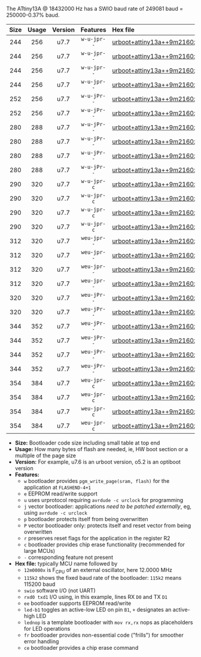 The ATtiny13A @ 18432000 Hz has a SWIO baud rate of 249081 baud = 250000-0.37% baud.

|Size|Usage|Version|Features|Hex file|
|:-:|:-:|:-:|:-:|:--|
|244|256|u7.7|`w-u-jpr--`|[urboot+attiny13a++9m2160x++125k0_swio_rxb0_txb1_led+b2.hex](https://raw.githubusercontent.com/stefanrueger/urboot.hex/main/mcus/attiny13a/external_oscillator/fcpu++9m2160_Hz/br++125k0_bps/urboot+attiny13a++9m2160x++125k0_swio_rxb0_txb1_led+b2.hex)|
|244|256|u7.7|`w-u-jpr--`|[urboot+attiny13a++9m2160x++125k0_swio_rxb0_txb1_lednop.hex](https://raw.githubusercontent.com/stefanrueger/urboot.hex/main/mcus/attiny13a/external_oscillator/fcpu++9m2160_Hz/br++125k0_bps/urboot+attiny13a++9m2160x++125k0_swio_rxb0_txb1_lednop.hex)|
|244|256|u7.7|`w-u-jpr--`|[urboot+attiny13a++9m2160x++125k0_swio_rxb1_txb0_led+b2.hex](https://raw.githubusercontent.com/stefanrueger/urboot.hex/main/mcus/attiny13a/external_oscillator/fcpu++9m2160_Hz/br++125k0_bps/urboot+attiny13a++9m2160x++125k0_swio_rxb1_txb0_led+b2.hex)|
|244|256|u7.7|`w-u-jpr--`|[urboot+attiny13a++9m2160x++125k0_swio_rxb1_txb0_lednop.hex](https://raw.githubusercontent.com/stefanrueger/urboot.hex/main/mcus/attiny13a/external_oscillator/fcpu++9m2160_Hz/br++125k0_bps/urboot+attiny13a++9m2160x++125k0_swio_rxb1_txb0_lednop.hex)|
|252|256|u7.7|`w-u-jPr--`|[urboot+attiny13a++9m2160x++125k0_swio_rxb0_txb1.hex](https://raw.githubusercontent.com/stefanrueger/urboot.hex/main/mcus/attiny13a/external_oscillator/fcpu++9m2160_Hz/br++125k0_bps/urboot+attiny13a++9m2160x++125k0_swio_rxb0_txb1.hex)|
|252|256|u7.7|`w-u-jPr--`|[urboot+attiny13a++9m2160x++125k0_swio_rxb1_txb0.hex](https://raw.githubusercontent.com/stefanrueger/urboot.hex/main/mcus/attiny13a/external_oscillator/fcpu++9m2160_Hz/br++125k0_bps/urboot+attiny13a++9m2160x++125k0_swio_rxb1_txb0.hex)|
|280|288|u7.7|`w-u-jPr--`|[urboot+attiny13a++9m2160x++125k0_swio_rxb0_txb1_led+b2_fr.hex](https://raw.githubusercontent.com/stefanrueger/urboot.hex/main/mcus/attiny13a/external_oscillator/fcpu++9m2160_Hz/br++125k0_bps/urboot+attiny13a++9m2160x++125k0_swio_rxb0_txb1_led+b2_fr.hex)|
|280|288|u7.7|`w-u-jPr--`|[urboot+attiny13a++9m2160x++125k0_swio_rxb0_txb1_lednop_fr.hex](https://raw.githubusercontent.com/stefanrueger/urboot.hex/main/mcus/attiny13a/external_oscillator/fcpu++9m2160_Hz/br++125k0_bps/urboot+attiny13a++9m2160x++125k0_swio_rxb0_txb1_lednop_fr.hex)|
|280|288|u7.7|`w-u-jPr--`|[urboot+attiny13a++9m2160x++125k0_swio_rxb1_txb0_led+b2_fr.hex](https://raw.githubusercontent.com/stefanrueger/urboot.hex/main/mcus/attiny13a/external_oscillator/fcpu++9m2160_Hz/br++125k0_bps/urboot+attiny13a++9m2160x++125k0_swio_rxb1_txb0_led+b2_fr.hex)|
|280|288|u7.7|`w-u-jPr--`|[urboot+attiny13a++9m2160x++125k0_swio_rxb1_txb0_lednop_fr.hex](https://raw.githubusercontent.com/stefanrueger/urboot.hex/main/mcus/attiny13a/external_oscillator/fcpu++9m2160_Hz/br++125k0_bps/urboot+attiny13a++9m2160x++125k0_swio_rxb1_txb0_lednop_fr.hex)|
|290|320|u7.7|`w-u-jpr-c`|[urboot+attiny13a++9m2160x++125k0_swio_rxb0_txb1_led+b2_fr_ce.hex](https://raw.githubusercontent.com/stefanrueger/urboot.hex/main/mcus/attiny13a/external_oscillator/fcpu++9m2160_Hz/br++125k0_bps/urboot+attiny13a++9m2160x++125k0_swio_rxb0_txb1_led+b2_fr_ce.hex)|
|290|320|u7.7|`w-u-jpr-c`|[urboot+attiny13a++9m2160x++125k0_swio_rxb0_txb1_lednop_fr_ce.hex](https://raw.githubusercontent.com/stefanrueger/urboot.hex/main/mcus/attiny13a/external_oscillator/fcpu++9m2160_Hz/br++125k0_bps/urboot+attiny13a++9m2160x++125k0_swio_rxb0_txb1_lednop_fr_ce.hex)|
|290|320|u7.7|`w-u-jpr-c`|[urboot+attiny13a++9m2160x++125k0_swio_rxb1_txb0_led+b2_fr_ce.hex](https://raw.githubusercontent.com/stefanrueger/urboot.hex/main/mcus/attiny13a/external_oscillator/fcpu++9m2160_Hz/br++125k0_bps/urboot+attiny13a++9m2160x++125k0_swio_rxb1_txb0_led+b2_fr_ce.hex)|
|290|320|u7.7|`w-u-jpr-c`|[urboot+attiny13a++9m2160x++125k0_swio_rxb1_txb0_lednop_fr_ce.hex](https://raw.githubusercontent.com/stefanrueger/urboot.hex/main/mcus/attiny13a/external_oscillator/fcpu++9m2160_Hz/br++125k0_bps/urboot+attiny13a++9m2160x++125k0_swio_rxb1_txb0_lednop_fr_ce.hex)|
|312|320|u7.7|`weu-jpr--`|[urboot+attiny13a++9m2160x++125k0_swio_rxb0_txb1_ee_led+b2.hex](https://raw.githubusercontent.com/stefanrueger/urboot.hex/main/mcus/attiny13a/external_oscillator/fcpu++9m2160_Hz/br++125k0_bps/urboot+attiny13a++9m2160x++125k0_swio_rxb0_txb1_ee_led+b2.hex)|
|312|320|u7.7|`weu-jpr--`|[urboot+attiny13a++9m2160x++125k0_swio_rxb0_txb1_ee_lednop.hex](https://raw.githubusercontent.com/stefanrueger/urboot.hex/main/mcus/attiny13a/external_oscillator/fcpu++9m2160_Hz/br++125k0_bps/urboot+attiny13a++9m2160x++125k0_swio_rxb0_txb1_ee_lednop.hex)|
|312|320|u7.7|`weu-jpr--`|[urboot+attiny13a++9m2160x++125k0_swio_rxb1_txb0_ee_led+b2.hex](https://raw.githubusercontent.com/stefanrueger/urboot.hex/main/mcus/attiny13a/external_oscillator/fcpu++9m2160_Hz/br++125k0_bps/urboot+attiny13a++9m2160x++125k0_swio_rxb1_txb0_ee_led+b2.hex)|
|312|320|u7.7|`weu-jpr--`|[urboot+attiny13a++9m2160x++125k0_swio_rxb1_txb0_ee_lednop.hex](https://raw.githubusercontent.com/stefanrueger/urboot.hex/main/mcus/attiny13a/external_oscillator/fcpu++9m2160_Hz/br++125k0_bps/urboot+attiny13a++9m2160x++125k0_swio_rxb1_txb0_ee_lednop.hex)|
|320|320|u7.7|`weu-jPr--`|[urboot+attiny13a++9m2160x++125k0_swio_rxb0_txb1_ee.hex](https://raw.githubusercontent.com/stefanrueger/urboot.hex/main/mcus/attiny13a/external_oscillator/fcpu++9m2160_Hz/br++125k0_bps/urboot+attiny13a++9m2160x++125k0_swio_rxb0_txb1_ee.hex)|
|320|320|u7.7|`weu-jPr--`|[urboot+attiny13a++9m2160x++125k0_swio_rxb1_txb0_ee.hex](https://raw.githubusercontent.com/stefanrueger/urboot.hex/main/mcus/attiny13a/external_oscillator/fcpu++9m2160_Hz/br++125k0_bps/urboot+attiny13a++9m2160x++125k0_swio_rxb1_txb0_ee.hex)|
|344|352|u7.7|`weu-jPr--`|[urboot+attiny13a++9m2160x++125k0_swio_rxb0_txb1_ee_led+b2_fr.hex](https://raw.githubusercontent.com/stefanrueger/urboot.hex/main/mcus/attiny13a/external_oscillator/fcpu++9m2160_Hz/br++125k0_bps/urboot+attiny13a++9m2160x++125k0_swio_rxb0_txb1_ee_led+b2_fr.hex)|
|344|352|u7.7|`weu-jPr--`|[urboot+attiny13a++9m2160x++125k0_swio_rxb0_txb1_ee_lednop_fr.hex](https://raw.githubusercontent.com/stefanrueger/urboot.hex/main/mcus/attiny13a/external_oscillator/fcpu++9m2160_Hz/br++125k0_bps/urboot+attiny13a++9m2160x++125k0_swio_rxb0_txb1_ee_lednop_fr.hex)|
|344|352|u7.7|`weu-jPr--`|[urboot+attiny13a++9m2160x++125k0_swio_rxb1_txb0_ee_led+b2_fr.hex](https://raw.githubusercontent.com/stefanrueger/urboot.hex/main/mcus/attiny13a/external_oscillator/fcpu++9m2160_Hz/br++125k0_bps/urboot+attiny13a++9m2160x++125k0_swio_rxb1_txb0_ee_led+b2_fr.hex)|
|344|352|u7.7|`weu-jPr--`|[urboot+attiny13a++9m2160x++125k0_swio_rxb1_txb0_ee_lednop_fr.hex](https://raw.githubusercontent.com/stefanrueger/urboot.hex/main/mcus/attiny13a/external_oscillator/fcpu++9m2160_Hz/br++125k0_bps/urboot+attiny13a++9m2160x++125k0_swio_rxb1_txb0_ee_lednop_fr.hex)|
|354|384|u7.7|`weu-jpr-c`|[urboot+attiny13a++9m2160x++125k0_swio_rxb0_txb1_ee_led+b2_fr_ce.hex](https://raw.githubusercontent.com/stefanrueger/urboot.hex/main/mcus/attiny13a/external_oscillator/fcpu++9m2160_Hz/br++125k0_bps/urboot+attiny13a++9m2160x++125k0_swio_rxb0_txb1_ee_led+b2_fr_ce.hex)|
|354|384|u7.7|`weu-jpr-c`|[urboot+attiny13a++9m2160x++125k0_swio_rxb0_txb1_ee_lednop_fr_ce.hex](https://raw.githubusercontent.com/stefanrueger/urboot.hex/main/mcus/attiny13a/external_oscillator/fcpu++9m2160_Hz/br++125k0_bps/urboot+attiny13a++9m2160x++125k0_swio_rxb0_txb1_ee_lednop_fr_ce.hex)|
|354|384|u7.7|`weu-jpr-c`|[urboot+attiny13a++9m2160x++125k0_swio_rxb1_txb0_ee_led+b2_fr_ce.hex](https://raw.githubusercontent.com/stefanrueger/urboot.hex/main/mcus/attiny13a/external_oscillator/fcpu++9m2160_Hz/br++125k0_bps/urboot+attiny13a++9m2160x++125k0_swio_rxb1_txb0_ee_led+b2_fr_ce.hex)|
|354|384|u7.7|`weu-jpr-c`|[urboot+attiny13a++9m2160x++125k0_swio_rxb1_txb0_ee_lednop_fr_ce.hex](https://raw.githubusercontent.com/stefanrueger/urboot.hex/main/mcus/attiny13a/external_oscillator/fcpu++9m2160_Hz/br++125k0_bps/urboot+attiny13a++9m2160x++125k0_swio_rxb1_txb0_ee_lednop_fr_ce.hex)|

- **Size:** Bootloader code size including small table at top end
- **Usage:** How many bytes of flash are needed, ie, HW boot section or a multiple of the page size
- **Version:** For example, u7.6 is an urboot version, o5.2 is an optiboot version
- **Features:**
  + `w` bootloader provides `pgm_write_page(sram, flash)` for the application at `FLASHEND-4+1`
  + `e` EEPROM read/write support
  + `u` uses urprotocol requiring `avrdude -c urclock` for programming
  + `j` vector bootloader: applications *need to be patched externally*, eg, using `avrdude -c urclock`
  + `p` bootloader protects itself from being overwritten
  + `P` vector bootloader only: protects itself and reset vector from being overwritten
  + `r` preserves reset flags for the application in the register R2
  + `c` bootloader provides chip erase functionality (recommended for large MCUs)
  + `-` corresponding feature not present
- **Hex file:** typically MCU name followed by
  + `12m0000x` is F<sub>CPU</sub> of an external oscillator, here 12.0000 MHz
  + `115k2` shows the fixed baud rate of the bootloader: `115k2` means 115200 baud
  + `swio` software I/O (not UART)
  + `rxd0 txd1` I/O using, in this example, lines RX `D0` and TX `D1`
  + `ee` bootloader supports EEPROM read/write
  + `led-b1` toggles an active-low LED on pin `B1`, `+` designates an active-high LED
  + `lednop` is a template bootloader with `mov rx,rx` nops as placeholders for LED operations
  + `fr` bootloader provides non-essential code ("frills") for smoother error handling
  + `ce` bootloader provides a chip erase command
